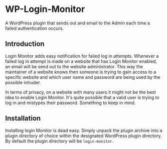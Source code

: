 # WP-Login-Monitor

A WordPress plugin that sends out and email to the Admin each time a failed authentication occurs.

## Introduction

Login Monitor adds easy notification for failed log in attempts. Whenever a failed log in attempt is made on a website that has Login Monitor enabled, an email will be send out to the website administrator. This way the maintainer of a website knows then someone is trying to gain access to a specific website and which user name and password are being used by the possible intruder.

In terms of privacy, on a website with many users it might not be the best idea to enable Login Monitor. It's quite possible that a valid user is trying to log in and mistypes their password. Something to keep in mind.

## Installation

Installing login Monitor is dead easy. Simply unpack the plugin archive into a plugin directory of choice within the designated WordPress plugin directory. By default the plugin directory will be `login-monitor`.
